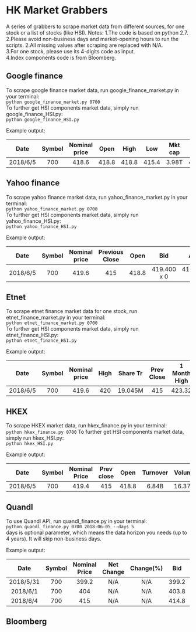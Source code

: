 HK Market Grabbers
=
A series of grabbers to scrape market data from different sources, for one stock or a list of stocks (like HSI).
Notes:
1.The code is based on python 2.7.
2.Please avoid non-business days and market-opening hours to run the scripts.
2.All missing values after scraping are replaced with N/A.      
3.For one stock, please use its 4-digits code as input.   
4.Index components code is from Bloomberg.

Google finance
-
To scrape google finance market data, run google_finance_market.py in your terminal:   
`python google_finance_market.py 0700`      
To further get HSI components market data, simply run google_finance_HSI.py:     
`python google_finance_HSI.py`

Example output:  
    
Date|Symbol|Nominal price|Open|High|Low|Mkt cap|P/E ratio|Div yield|Prev close
:-:|:-:|:-:|:-:|:-:|:-:|:-:|:-:|:-:|:-:
2018/6/5|700|418.6|418.8|418.8|415.4|3.98T|40.67|0.21%|415

Yahoo finance
-
To scrape yahoo finance market data, run yahoo_finance_market.py in your terminal:   
`python yahoo_finance_market.py 0700`       
To further get HSI components market data, simply run yahoo_finance_HSI.py:     
`python yahoo_finance_HSI.py`

Example output:
        
Date|Symbol|Nominal price|Previous Close|Open|Bid|Ask
:-:|:-:|:-:|:-:|:-:|:-:|:-:
2018/6/5|700|419.6|415|418.8|419.400 x 0|419.600 x 0


Etnet
-
To scrape etnet finance market data for one stock, run etnet_finance_market.py in your terminal:   
`python etnet_finance_market.py 0700`       
To further get HSI components market data, simply run etnet_finance_HSI.py:     
`python etnet_finance_HSI.py` 
        
Example output:

Date|Symbol|Nominal price|High|Share Tr|Prev Close|1 Month High|MKT Cap|Low|Turnover|Open
:-:|:-:|:-:|:-:|:-:|:-:|:-:|:-:|:-:|:-:|:-:
2018/6/5|700|419.6|420|19.045M|415|423.32|3,944.030B|415.4|7.962B|418.8


HKEX
-
To scrape HKEX market data, run hkex_finance.py in your terminal:   
`python hkex_finance.py 0700` 
To further get HSI components market data, simply run hkex_HSI.py:          
`python hkex_HSI.py` 

Example output:
        
Date|Symbol|Nominal Price|Prev close|Open|Turnover|Volume|Mkt cap|Bid|Ask|EPS(RMB)
:-:|:-:|:-:|:-:|:-:|:-:|:-:|:-:|:-:|:-:|:-:
2018/6/5|700|419.4|415|418.8|6.84B|16.37M|3,985.84B|419.4|419.6|7.5986


Quandl
-
To use Quandl API, run quandl_finance.py in your terminal:      
`python quandl_finance.py 0700 2018-06-05 --days 5`         
days is optional parameter, which means the data horizon you needs (up to 4 years). It will skip non-business days.

Example output:
        
Date|Symbol|Nominal Price|Net Change|Change(%)|Bid|Ask|P/E(x)|High|Low|Previous Close
:-:|:-:|:-:|:-:|:-:|:-:|:-:|:-:|:-:|:-:|:-:
2018/5/31|700|399.2|N/A|N/A|399.2|399.4|N/A|401.8|395.2|395	
2018/6/1|700|404|N/A|N/A|403.8|404|N/A|404|398.2|399.2
2018/6/4|700|415|N/A|N/A|414.8|415|N/A|415|408.8|404

Bloomberg
-






